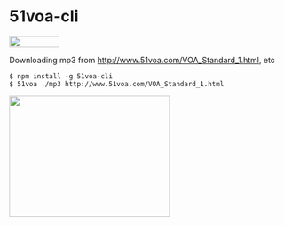 # 51voa-cli

<a href="https://github.com/fritx/51voa-cli"><img width="90" height="20" src="https://fritx.github.io/51voa-cli/img/prs-welcome.svg" /></a>

Downloading mp3 from <http://www.51voa.com/VOA_Standard_1.html>, etc

```plain
$ npm install -g 51voa-cli
$ 51voa ./mp3 http://www.51voa.com/VOA_Standard_1.html
```

<img width="289" height="218" src="https://fritx.github.io/51voa-cli/img/preview.png" />
